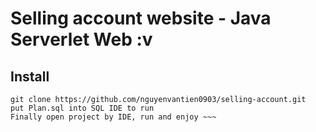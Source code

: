 # Selling account website - Java Serverlet Web :v 
## Install
```
git clone https://github.com/nguyenvantien0903/selling-account.git
put Plan.sql into SQL IDE to run 
Finally open project by IDE, run and enjoy ~~~
```
